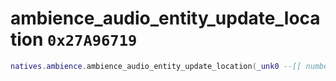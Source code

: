 # ambience_audio_entity_update_location `0x27A96719`

```lua
natives.ambience.ambience_audio_entity_update_location(_unk0 --[[ number ]], _unk1 --[[ number ]])
```